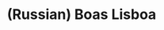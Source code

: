 ---
layout: default
category: mega
lang: en
title: (Russian) Boas Lisboa
slug: boas-lisboa
tags: apple Blogroll fan friends fun sick trip 
postid: 1066
translated: no
---